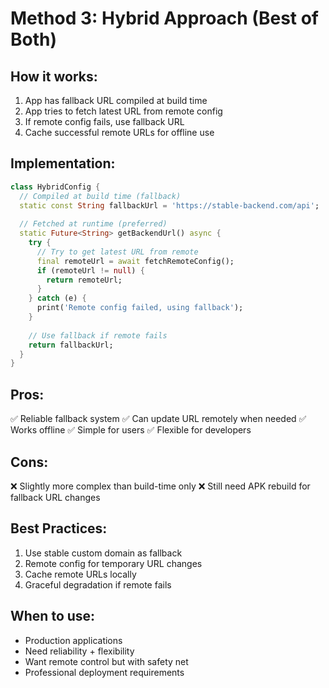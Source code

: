 # Method 3: Hybrid Approach (Best of Both)

## How it works:
1. App has fallback URL compiled at build time
2. App tries to fetch latest URL from remote config
3. If remote config fails, use fallback URL
4. Cache successful remote URLs for offline use

## Implementation:
```dart
class HybridConfig {
  // Compiled at build time (fallback)
  static const String fallbackUrl = 'https://stable-backend.com/api';
  
  // Fetched at runtime (preferred)
  static Future<String> getBackendUrl() async {
    try {
      // Try to get latest URL from remote
      final remoteUrl = await fetchRemoteConfig();
      if (remoteUrl != null) {
        return remoteUrl;
      }
    } catch (e) {
      print('Remote config failed, using fallback');
    }
    
    // Use fallback if remote fails
    return fallbackUrl;
  }
}
```

## Pros:
✅ Reliable fallback system
✅ Can update URL remotely when needed
✅ Works offline
✅ Simple for users
✅ Flexible for developers

## Cons:
❌ Slightly more complex than build-time only
❌ Still need APK rebuild for fallback URL changes

## Best Practices:
1. Use stable custom domain as fallback
2. Remote config for temporary URL changes
3. Cache remote URLs locally
4. Graceful degradation if remote fails

## When to use:
- Production applications
- Need reliability + flexibility
- Want remote control but with safety net
- Professional deployment requirements